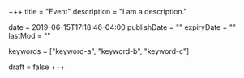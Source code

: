 +++
title = "Event"
description = "I am a description."

date = 2019-06-15T17:18:46-04:00
publishDate = ""
expiryDate = ""
lastMod = ""

keywords = ["keyword-a", "keyword-b", "keyword-c"]

draft = false
+++
